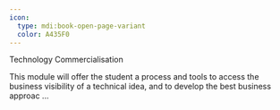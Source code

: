 ```yaml
---
icon:
  type: mdi:book-open-page-variant
  color: A435F0
---
```

Technology Commercialisation

This module will offer the student a process and tools to access the business visibility of a technical idea, and to develop the best business approac ... 
